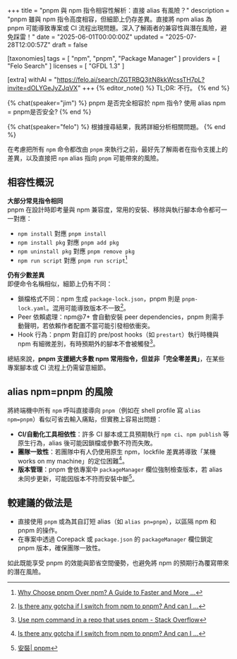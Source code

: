 +++
title = "pnpm 與 npm 指令相容性解析：直接 alias 有風險？"
description = "pnpm 雖與 npm 指令高度相容，但細節上仍存差異。直接將 npm alias 為 pnpm 可能導致專案或 CI 流程出現問題。深入了解兩者的兼容性與潛在風險，避免踩雷！"
date = "2025-06-01T00:00:00Z"
updated = "2025-07-28T12:00:57Z"
draft = false

[taxonomies]
tags = [ "npm", "pnpm", "Package Manager" ]
providers = [ "Felo Search" ]
licenses = [ "GFDL 1.3" ]

[extra]
withAI = "<https://felo.ai/search/ZGTRBQ3jtN8kkWcssTH7pL?invite=dOLYGeJyZJqVX>"
+++
{% editor_note() %}
TL;DR: 不行。
{% end %}

{% chat(speaker="jim") %}
pnpm 是否完全相容於 npm 指令? 使用 alias npm = pnpm是否安全?
{% end %}

{% chat(speaker="felo") %}
根據搜尋結果，我將詳細分析相關問題。
{% end %}

在考慮把所有 `npm` 命令都改由 `pnpm` 來執行之前，最好先了解兩者在指令支援上的差異，以及直接把 `npm` alias 指向 `pnpm` 可能帶來的風險。

## 相容性概況

**大部分常見指令相同**  
pnpm 在設計時即考量與 npm 兼容度，常用的安裝、移除與執行腳本命令都可一一對應：  

- `npm install` 對應 `pnpm install`  
- `npm install pkg` 對應 `pnpm add pkg`  
- `npm uninstall pkg` 對應 `pnpm remove pkg`  
- `npm run script` 對應 `pnpm run script`[^2]  

**仍有少數差異**  
即便命令名稱相似，細節上仍有不同：  

- 鎖檔格式不同：npm 生成 `package-lock.json`，pnpm 則是 `pnpm-lock.yaml`。混用可能導致版本不一致[^3]。  
- Peer 依賴處理：npm@7+ 會自動安裝 peer dependencies，pnpm 則需手動聲明，若依賴作者配置不當可能引發相依衝突。  
- Hook 行為：pnpm 對自訂的 pre/post hooks（如 `prestart`）執行時機與 npm 有細微差別，有時預期外的腳本不會被觸發[^15]。  

總結來說，**pnpm 支援絕大多數 npm 常用指令，但並非「完全零差異」**，在某些專案腳本或 CI 流程上仍需留意細節。

## alias npm=pnpm 的風險

將終端機中所有 `npm` 呼叫直接導向 `pnpm`（例如在 shell profile 寫 `alias npm=pnpm`）看似可省去輸入痛點，但實務上容易出問題：

- **CI/自動化工具相依性**：許多 CI 腳本或工具預期執行 `npm ci`、`npm publish` 等原生行為，alias 後可能因鎖檔或參數不符而失敗。  
- **團隊一致性**：若團隊中有人仍使用原生 npm，lockfile 差異將導致「某機 works on my machine」的定位困難[^3]。  
- **版本管理**：pnpm 會依專案中 `packageManager` 欄位強制檢查版本，若 alias 未同步更新，可能因版本不符而安裝中斷[^6]。  

## 較建議的做法是

- 直接使用 `pnpm` 或為其自訂短 alias（如 `alias pn=pnpm`），以區隔 npm 和 pnpm 的操作。  
- 在專案中透過 Corepack 或 `package.json` 的 `packageManager` 欄位鎖定 pnpm 版本，確保團隊一致性。  

如此既能享受 pnpm 的效能與節省空間優勢，也避免將 npm 的預期行為覆寫帶來的潛在風險。

[^2]: [Why Choose pnpm Over npm? A Guide to Faster and More ...](https://medium.com/@chauhananubhav16/why-choose-pnpm-over-npm-a-guide-to-faster-and-more-efficient-package-management-084041268519)
[^3]: [Is there any gotcha if I switch from npm to pnpm? And can I ...](https://news.ycombinator.com/item?id=30920152)
[^6]: [安裝| pnpm](https://pnpm.io/zh-TW/9.x/installation)
[^15]: [Use npm command in a repo that uses pnpm - Stack Overflow](https://stackoverflow.com/questions/76390323/use-npm-command-in-a-repo-that-uses-pnpm)
